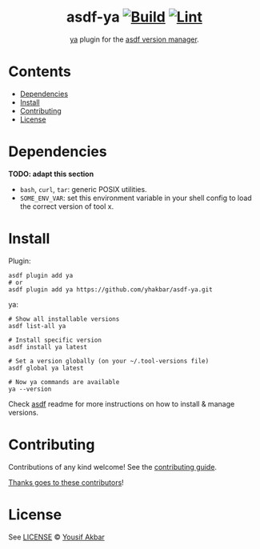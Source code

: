 <div align="center">

# asdf-ya [![Build](https://github.com/yhakbar/asdf-ya/actions/workflows/build.yml/badge.svg)](https://github.com/yhakbar/asdf-ya/actions/workflows/build.yml) [![Lint](https://github.com/yhakbar/asdf-ya/actions/workflows/lint.yml/badge.svg)](https://github.com/yhakbar/asdf-ya/actions/workflows/lint.yml)


[ya](https://github.com/yhakbar/ya) plugin for the [asdf version manager](https://asdf-vm.com).

</div>

# Contents

- [Dependencies](#dependencies)
- [Install](#install)
- [Contributing](#contributing)
- [License](#license)

# Dependencies

**TODO: adapt this section**

- `bash`, `curl`, `tar`: generic POSIX utilities.
- `SOME_ENV_VAR`: set this environment variable in your shell config to load the correct version of tool x.

# Install

Plugin:

```shell
asdf plugin add ya
# or
asdf plugin add ya https://github.com/yhakbar/asdf-ya.git
```

ya:

```shell
# Show all installable versions
asdf list-all ya

# Install specific version
asdf install ya latest

# Set a version globally (on your ~/.tool-versions file)
asdf global ya latest

# Now ya commands are available
ya --version
```

Check [asdf](https://github.com/asdf-vm/asdf) readme for more instructions on how to
install & manage versions.

# Contributing

Contributions of any kind welcome! See the [contributing guide](contributing.md).

[Thanks goes to these contributors](https://github.com/yhakbar/asdf-ya/graphs/contributors)!

# License

See [LICENSE](LICENSE) © [Yousif Akbar](https://github.com/yhakbar/)
